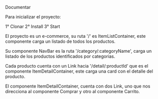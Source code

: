 Documentar


Para inicializar el proyecto:

1° Clonar
2° Install
3° Start

El proyecto es un e-commerce, su ruta '/' es ItemListContainer, este componente carga un listado de todos los productos.

Su componente NavBar es la ruta '/category/:categoryName', carga un listado de los productos identificados por categorias.

Cada producto cuenta con un Link hacia '/detail/:productId' que es el componente ItemDetailContainer, este carga una card con el detalle del producto.

El componente ItemDetailContainer, cuenta con dos Link, uno que nos direcciona al componente Comprar y otro al componente Carrito.
